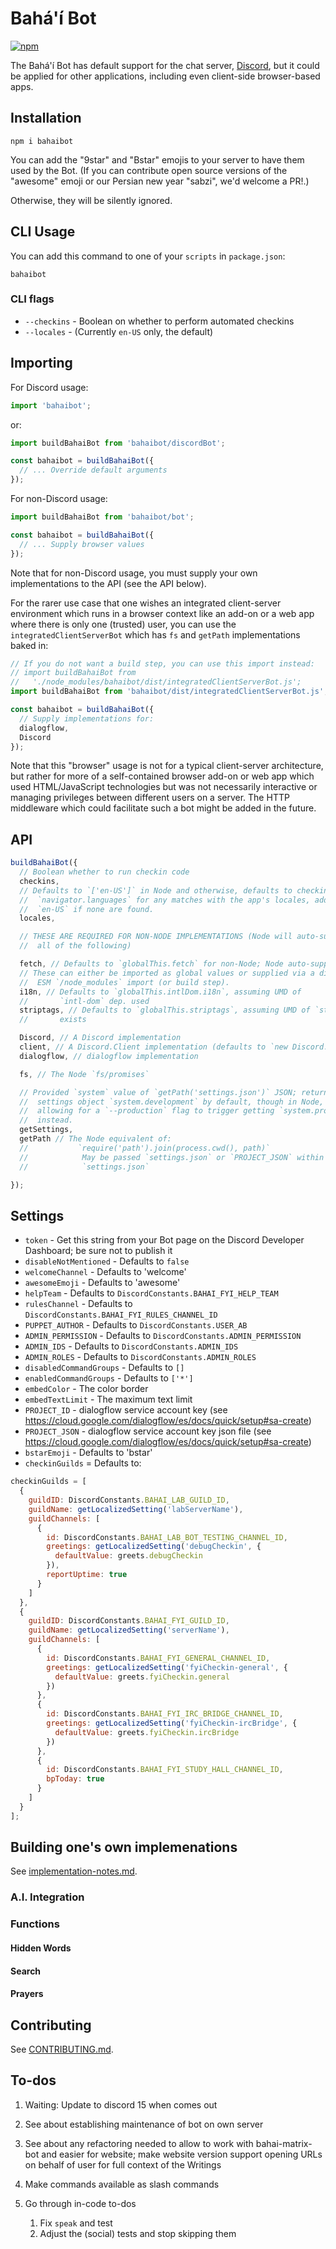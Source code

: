 # Bahá'í Bot

[![npm](https://img.shields.io/npm/v/bahaibot.svg)](https://www.npmjs.com/package/bahaibot)

The Bahá'í Bot has default support for the chat server,
[Discord](https://discord.com/), but it could be applied for other
applications, including even client-side browser-based apps.

## Installation

```shell
npm i bahaibot
```

You can add the "9star" and "Bstar" emojis to your server to have them used
by the Bot. (If you can contribute open source versions of the "awesome" emoji
or our Persian new year "sabzi", we'd welcome a PR!.)

Otherwise, they will be silently ignored.

## CLI Usage

You can add this command to one of your `scripts` in `package.json`:

`bahaibot`

### CLI flags

- `--checkins` - Boolean on whether to perform automated checkins
- `--locales` - (Currently `en-US` only, the default)

## Importing

For Discord usage:

```js
import 'bahaibot';
```

or:

```js
import buildBahaiBot from 'bahaibot/discordBot';

const bahaibot = buildBahaiBot({
  // ... Override default arguments
});
```

For non-Discord usage:

```js
import buildBahaiBot from 'bahaibot/bot';

const bahaibot = buildBahaiBot({
  // ... Supply browser values
});
```

Note that for non-Discord usage, you must supply your own implementations to
the API (see the API below).

For the rarer use case that one wishes an integrated client-server environment
which runs in a browser context like an add-on or a web app where there is only
one (trusted) user, you can use the `integratedClientServerBot` which has
`fs` and `getPath` implementations baked in:

```js
// If you do not want a build step, you can use this import instead:
// import buildBahaiBot from
//   './node_modules/bahaibot/dist/integratedClientServerBot.js';
import buildBahaiBot from 'bahaibot/dist/integratedClientServerBot.js';

const bahaibot = buildBahaiBot({
  // Supply implementations for:
  dialogflow,
  Discord
});
```

Note that this "browser" usage is not for a typical client-server
architecture, but rather for more of a self-contained browser add-on or
web app which used HTML/JavaScript technologies but was not necessarily
interactive or managing privileges between different users on a server.
The HTTP middleware which could facilitate such a bot might be added in
the future.

## API

```js
buildBahaiBot({
  // Boolean whether to run checkin code
  checkins,
  // Defaults to `['en-US']` in Node and otherwise, defaults to checking
  //  `navigator.languages` for any matches with the app's locales, adding
  //  `en-US` if none are found.
  locales,

  // THESE ARE REQUIRED FOR NON-NODE IMPLEMENTATIONS (Node will auto-supply
  //  all of the following)

  fetch, // Defaults to `globalThis.fetch` for non-Node; Node auto-supplies
  // These can either be imported as global values or supplied via a direct
  //  ESM `/node_modules` import (or build step).
  i18n, // Defaults to `globalThis.intlDom.i18n`, assuming UMD of
  //       `intl-dom` dep. used
  striptags, // Defaults to `globalThis.striptags`, assuming UMD of `striptags`
  //       exists

  Discord, // A Discord implementation
  client, // A Discord.Client implementation (defaults to `new Discord.Client`)
  dialogflow, // dialogflow implementation

  fs, // The Node `fs/promises`

  // Provided `system` value of `getPath('settings.json')` JSON; returns
  //  settings object `system.development` by default, though in Node,
  //  allowing for a `--production` flag to trigger getting `system.production`
  //  instead.
  getSettings,
  getPath // The Node equivalent of:
  //           `require('path').join(process.cwd(), path)`
  //            May be passed `settings.json` or `PROJECT_JSON` within
  //            `settings.json`

});
```

## Settings

- `token` - Get this string from your Bot page on the Discord Developer Dashboard;
    be sure not to publish it
- `disableNotMentioned` - Defaults to `false`
- `welcomeChannel` - Defaults to 'welcome'
- `awesomeEmoji` - Defaults to 'awesome'
- `helpTeam` - Defaults to `DiscordConstants.BAHAI_FYI_HELP_TEAM`
- `rulesChannel` - Defaults to `DiscordConstants.BAHAI_FYI_RULES_CHANNEL_ID`
- `PUPPET_AUTHOR` - Defaults to `DiscordConstants.USER_AB`
- `ADMIN_PERMISSION` - Defaults to `DiscordConstants.ADMIN_PERMISSION`
- `ADMIN_IDS` - Defaults to `DiscordConstants.ADMIN_IDS`
- `ADMIN_ROLES` - Defaults to `DiscordConstants.ADMIN_ROLES`
- `disabledCommandGroups` - Defaults to `[]`
- `enabledCommandGroups` - Defaults to `['*']`
- `embedColor` - The color border
- `embedTextLimit` - The maximum text limit
- `PROJECT_ID` - dialogflow service account key (see https://cloud.google.com/dialogflow/es/docs/quick/setup#sa-create)
- `PROJECT_JSON` - dialogflow service account key json file (see https://cloud.google.com/dialogflow/es/docs/quick/setup#sa-create)
- `bstarEmoji` - Defaults to 'bstar'
- `checkinGuilds` = Defaults to:

```js
checkinGuilds = [
  {
    guildID: DiscordConstants.BAHAI_LAB_GUILD_ID,
    guildName: getLocalizedSetting('labServerName'),
    guildChannels: [
      {
        id: DiscordConstants.BAHAI_LAB_BOT_TESTING_CHANNEL_ID,
        greetings: getLocalizedSetting('debugCheckin', {
          defaultValue: greets.debugCheckin
        }),
        reportUptime: true
      }
    ]
  },
  {
    guildID: DiscordConstants.BAHAI_FYI_GUILD_ID,
    guildName: getLocalizedSetting('serverName'),
    guildChannels: [
      {
        id: DiscordConstants.BAHAI_FYI_GENERAL_CHANNEL_ID,
        greetings: getLocalizedSetting('fyiCheckin-general', {
          defaultValue: greets.fyiCheckin.general
        })
      },
      {
        id: DiscordConstants.BAHAI_FYI_IRC_BRIDGE_CHANNEL_ID,
        greetings: getLocalizedSetting('fyiCheckin-ircBridge', {
          defaultValue: greets.fyiCheckin.ircBridge
        })
      },
      {
        id: DiscordConstants.BAHAI_FYI_STUDY_HALL_CHANNEL_ID,
        bpToday: true
      }
    ]
  }
];
```

## Building one's own implemenations

See [implementation-notes.md](./docs/implementation-notes.md).

### A.I. Integration

### Functions

#### Hidden Words

#### Search

#### Prayers

## Contributing

See [CONTRIBUTING.md](./CONTRIBUTING.md).

## To-dos

1. Waiting: Update to discord 15 when comes out

1. See about establishing maintenance of bot on own server

1. See about any refactoring needed to allow to work with bahai-matrix-bot and
    easier for website; make website version support opening URLs on behalf
    of user for full context of the Writings

1. Make commands available as slash commands
1. Go through in-code to-dos
    1. Fix `speak` and test
    1. Adjust the (social) tests and stop skipping them
